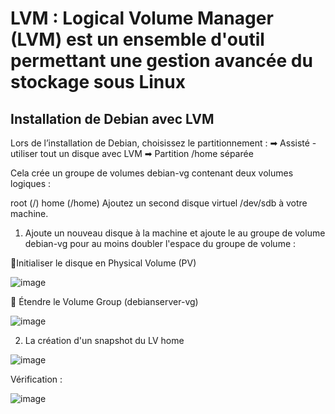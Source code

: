 # LVM : Logical Volume Manager (LVM) est un ensemble d'outil permettant une gestion avancée du stockage sous Linux
## Installation de Debian avec LVM
Lors de l’installation de Debian, choisissez le partitionnement :
➡ Assisté - utiliser tout un disque avec LVM
➡ Partition /home séparée

Cela crée un groupe de volumes debian-vg contenant deux volumes logiques :

root (/)
home (/home)
Ajoutez un second disque virtuel /dev/sdb à votre machine.

1. Ajoute un nouveau disque à la machine et ajoute le au groupe de volume debian-vg pour au moins doubler l'espace du groupe de volume :
   
🔹Initialiser le disque en Physical Volume (PV)

   ![image](https://github.com/user-attachments/assets/e4b5736f-b0fb-4642-816e-275181d3994d)

🔹 Étendre le Volume Group (debianserver-vg)

   ![image](https://github.com/user-attachments/assets/9c9ed6de-8baa-4121-8098-a062c191c785)


2. La création d'un snapshot du LV home
   
![image](https://github.com/user-attachments/assets/5cb300c8-1725-4c73-ba16-654b031a957e)

Vérification :

![image](https://github.com/user-attachments/assets/3d63c3db-3f46-4742-a5d4-8f29905a95ec)










